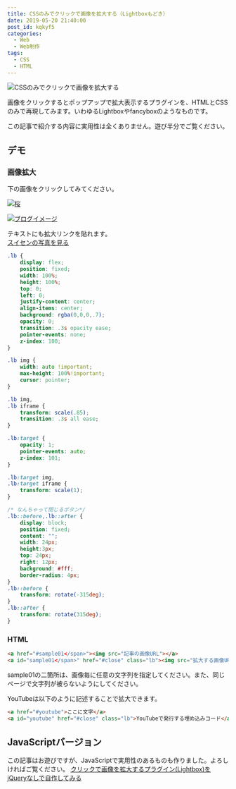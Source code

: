 ```yaml
---
title: CSSのみでクリックで画像を拡大する（Lightboxもどき）
date: 2019-05-20 21:40:00
post_id: kqkyf5
categories:
  - Web
  - Web制作
tags:
  - CSS
  - HTML
---
```


![CSSのみでクリックで画像を拡大する](thumbnail.jpg)

画像をクリックするとポップアップで拡大表示するプラグインを、HTMLとCSSのみで再現してみます。いわゆるLightboxやfancyboxのようなものです。

<!--more-->

<div class="alert warning">
この記事で紹介する内容に実用性は全くありません。遊び半分でご覧ください。
</div>

## デモ

### 画像拡大

下の画像をクリックしてみてください。

<a href="#sakura"><img src="sakura.jpg" alt="桜"></a>
<a class="lb" href="#close" id="sakura"><img src="sakura.jpg" alt="桜"></a>

<a href="#blog"><img src="blog_img.jpg" alt="ブログイメージ"></a>
<a class="lb" href="#close" id="blog"><img src="blog_img.jpg" alt="ブログイメージ"></a>

テキストにも拡大リンクを貼れます。  
<a href="#suisen">スイセンの写真を見る</a>
<a class="lb" href="#close" id="suisen"><img src="suisen.jpg" alt="スイセン">


## 弱点

記事に表示する画像と、拡大に使用する画像の2つを読み込む必要があります。SEO的にはあまり良くないと思います。

フィルター（黒い部分）は、画像を開いていない状態のときは`pointer-events`を用いてクリックイベントをオフにしていますが、開いていない状態でも常にフィルターは被さっているので、ちょっとキモいです。

また、pointer-eventsをサポートしていないブラウザで閲覧したときは、ページ全体のリンクがクリックできない状態に陥る可能性があります。

さらに、アンカーリンクを利用するので、画像を拡大すると履歴に残り、ブラウザで「戻る」操作が大変になります。


## 実装方法

### CSS

```css
.lb {
    display: flex;
    position: fixed;
    width: 100%;
    height: 100%;
    top: 0;
    left: 0;
    justify-content: center;
    align-items: center;
    background: rgba(0,0,0,.7);
    opacity: 0;
    transition: .3s opacity ease;
    pointer-events: none;
    z-index: 100;
}

.lb img {
    width: auto !important;
    max-height: 100%!important;
    cursor: pointer;
}

.lb img,
.lb iframe {
    transform: scale(.85);
    transition: .3s all ease;
}

.lb:target {
    opacity: 1;
    pointer-events: auto;
    z-index: 101;
}

.lb:target img,
.lb:target iframe {
    transform: scale(1);
}

/* なんちゃって閉じるボタン*/
.lb::before,.lb::after {
    display: block;
    position: fixed;
    content: "";
    width: 24px;
    height:3px;
    top: 24px;
    right: 12px;
    background: #fff;
    border-radius: 4px;
}
.lb::before {
    transform: rotate(-315deg);
}
.lb::after {
    transform: rotate(315deg);
}
```

### HTML
```html
<a href="#sample01</span>"><img src="記事の画像URL"></a>
<a id="sample01</span>" href="#close" class="lb"><img src="拡大する画像URL"></a>
```

sample01の二箇所は、画像毎に任意の文字列を指定してください。また、同じページで文字列が被らないようにしてください。

YouTubeは以下のように記述することで拡大できます。

```html
<a href="#youtube">ここに文字</a>
<a id="youtube" href="#close" class="lb">YouTubeで発行する埋め込みコード</a>
```

## JavaScriptバージョン

この記事はお遊びですが、JavaScriptで実用性のあるものも作りました。よろしければご覧ください。
[クリックで画像を拡大するプラグイン(Lightbox)をjQueryなしで自作してみる](/post/whxdp7txqo/)

<style>
.lb {
    display: flex;
    position: fixed;
    width: 100%;
    height: 100%;
    top: 0;
    left: 0;
    justify-content: center;
    align-items: center;
    background: rgba(0,0,0,.7);
    opacity: 0;
    transition: .3s opacity ease;
    pointer-events: none;
    z-index: 100;
}

.lb img {
    width: auto !important;
    max-height: 100%!important;
    cursor: pointer;
}

.lb img,
.lb iframe {
    transform: scale(.85);
    transition: .3s all ease;
}


.lb:target {
    opacity: 1;
    pointer-events: auto;
    z-index: 101;
}

.lb:target img,
.lb:target iframe {
    transform: scale(1);
}


/* なんちゃって閉じるボタン*/
.lb::before,.lb::after {
    display: block;
    position: fixed;
    content: "";
    width: 24px;
    height:3px;
    top: 24px;
    right: 12px;
    background: #fff;
    border-radius: 4px;
}
.lb::before {
    transform: rotate(-315deg);
}
.lb::after {
    transform: rotate(315deg);
}
</style>
